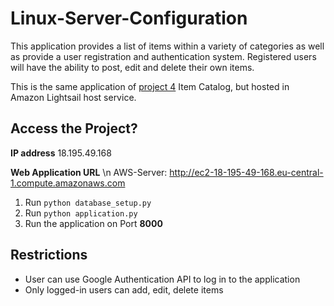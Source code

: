 # Linux-Server-Configuration

This application provides a list of items within a variety of categories as well as provide a user registration and authentication system. Registered users will have the ability to post, edit and delete their own items.

This is the same application of [project 4](https://github.com/H-Wardak/item-catalog) Item Catalog, but hosted in Amazon Lightsail host service.

## Access the Project?
**IP address**
18.195.49.168

**Web Application URL** \n
AWS-Server: http://ec2-18-195-49-168.eu-central-1.compute.amazonaws.com



1. Run ``` python database_setup.py ```
2. Run ``` python application.py ```
3. Run the application on Port **8000**

## Restrictions
- User can use Google Authentication API to log in to the application
- Only logged-in users can add, edit, delete items

